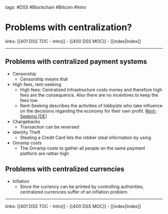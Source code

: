 tags: #DSS #Blockchain #Bitcoin #Intro

# Problems with centralization?

links: [[401 DSS TOC - Intro]] - [[400 DSS MOC]] - [[index|Index]]

---

## Problems with centralized payment systems

- Censorship
	- Censorship means that 
- High fees, rent-seeking
	- High fees: Centralized Infrastructure costs money and therefore high fees are the consequence. Also there are no incentives to keep the fees low.
	- Rent-Seeking describes the activities of lobbyists who take influence on the decisions regarding the economy for their own profit. [Rent-Seeking (DE)](https://de.wikipedia.org/wiki/Politische_Rente#Rent-Seeking)
- Chargebacks
	- Transaction can be reversed
- Identity Theft
	- Stealing a Credit Card lets the robber steal information by using 
- Onramp costs
	- The Onramp costs to gather all people on the same payment platform are rather high

## Problems with centralized currencies

- Inflation
	- Since the currency can be printed by controlling authorities, centralized currencies suffer of an inflation problem.

---
links: [[401 DSS TOC - Intro]] - [[400 DSS MOC]] - [[index|Index]]